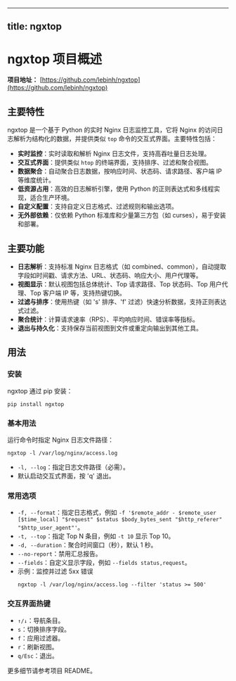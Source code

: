 
---
title: ngxtop
---

# ngxtop 项目概述

**项目地址：** [https://github.com/lebinh/ngxtop](https://github.com/lebinh/ngxtop)

## 主要特性
ngxtop 是一个基于 Python 的实时 Nginx 日志监控工具，它将 Nginx 的访问日志解析为结构化的数据，并提供类似 `top` 命令的交互式界面。主要特性包括：
- **实时监控**：实时读取和解析 Nginx 日志文件，支持高吞吐量日志处理。
- **交互式界面**：提供类似 `htop` 的终端界面，支持排序、过滤和聚合视图。
- **数据聚合**：自动聚合日志数据，按响应时间、状态码、请求路径、客户端 IP 等维度统计。
- **低资源占用**：高效的日志解析引擎，使用 Python 的正则表达式和多线程实现，适合生产环境。
- **自定义配置**：支持自定义日志格式、过滤规则和输出选项。
- **无外部依赖**：仅依赖 Python 标准库和少量第三方包（如 curses），易于安装和部署。

## 主要功能
- **日志解析**：支持标准 Nginx 日志格式（如 combined、common），自动提取字段如时间戳、请求方法、URL、状态码、响应大小、用户代理等。
- **视图显示**：默认视图包括总体统计、Top 请求路径、Top 状态码、Top 用户代理、Top 客户端 IP 等，支持热键切换。
- **过滤与排序**：使用热键（如 's' 排序、'f' 过滤）快速分析数据，支持正则表达式过滤。
- **聚合统计**：计算请求速率（RPS）、平均响应时间、错误率等指标。
- **退出与持久化**：支持保存当前视图到文件或重定向输出到其他工具。

## 用法
### 安装
ngxtop 通过 pip 安装：
```
pip install ngxtop
```

### 基本用法
运行命令时指定 Nginx 日志文件路径：
```
ngxtop -l /var/log/nginx/access.log
```
- `-l, --log`：指定日志文件路径（必需）。
- 默认启动交互式界面，按 'q' 退出。

### 常用选项
- `-f, --format`：指定日志格式，例如 `-f '$remote_addr - $remote_user [$time_local] "$request" $status $body_bytes_sent "$http_referer" "$http_user_agent"'`。
- `-t, --top`：指定 Top N 条目，例如 `-t 10` 显示 Top 10。
- `-d, --duration`：聚合时间窗口（秒），默认 1 秒。
- `--no-report`：禁用汇总报告。
- `--fields`：自定义显示字段，例如 `--fields status,request`。
- 示例：监控并过滤 5xx 错误
  ```
  ngxtop -l /var/log/nginx/access.log --filter 'status >= 500'
  ```

### 交互界面热键
- `↑/↓`：导航条目。
- `s`：切换排序字段。
- `f`：应用过滤器。
- `r`：刷新视图。
- `q/Esc`：退出。

更多细节请参考项目 README。